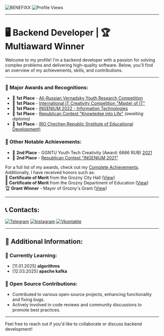![BENEFIXX](assets/M3.jpg)
![Profile Views](https://komarev.com/ghpvc/?username=Benefixx&color=blueviolet&style=for-the-badge)

---

# 🖥️ Backend Developer | 🏆 Multiaward Winner

Welcome to my profile! I'm a backend developer with a passion for solving complex problems and delivering high-quality software. Below, you'll find an overview of my achievements, skills, and contributions.

---

### 🏅 Major Awards and Recognitions:
- 🥇 **1st Place** - [All-Russian Vernadsky Youth Research Competition](assets/vernadsky.png)
- 🥇 **1st Place** - [International IT Creativity Competition "Master of IT"](assets/masterit.png)
- 🥇 **1st Place** - [INGENIUM 2022 - Information Technologies](assets/ingenium.png)
- 🥇 **1st Place** - [Republican Contest "Knowledge into Life"](assets/znanija_v_jizn.png) *(awaiting diploma)*
- 🥇 **1st Place** - [IRO Chechen Republic (Institute of Educational Development)](assets/iro.png)

### 🥈 Other Notable Achievements:
- 🥈 **2nd Place** - GGNTU Youth Tech Creativity (Award: 6666 RUB) [2021](assets/ggntu.png)
- 🥈 **2nd Place** - [Republican Contest "INGENIUM 2021"](assets/ingenium2.png)

For a full list of my awards, check out my [Complete Achievements](assets/alls.png).  
Additionally, I have received honors such as:  
🏅 **Certificate of Merit** from the Grozny City Hall ([View](assets/meriya.png))  
🏅 **Certificate of Merit** from the Grozny Department of Education ([View](assets/deportamentjpg.png))  
🏆 **Grant Winner** - Mayor of Grozny's Grant ([View](assets/grant2022.png))

---

## 📞 Contacts:
[![Telegram](https://img.shields.io/badge/Telegram-090909?style=for-the-badge&logo=telegram&logoColor=27A0D9)](https://t.me/Makhkets)
[![Instagram](https://img.shields.io/badge/Instagram-090909?style=for-the-badge&logo=instagram&logoColor=B4068E)](https://www.instagram.com/makhkets)
[![Vkontakte](https://img.shields.io/badge/Vkontakte-090909?style=for-the-badge&logo=vk&logoColor=4F7DB3)](https://vk.com/makhkets)

---

## 🌟 Additional Information:
### 🌱 Currently Learning:
- [11.01.2025] __algorithms__
- [12.03.2025] __apache kafka__

### 🧩 Open Source Contributions:
- Contributed to various open-source projects, enhancing functionality and fixing bugs.
- Actively involved in code reviews and community discussions to promote best practices.

---

Feel free to reach out if you'd like to collaborate or discuss backend development!
